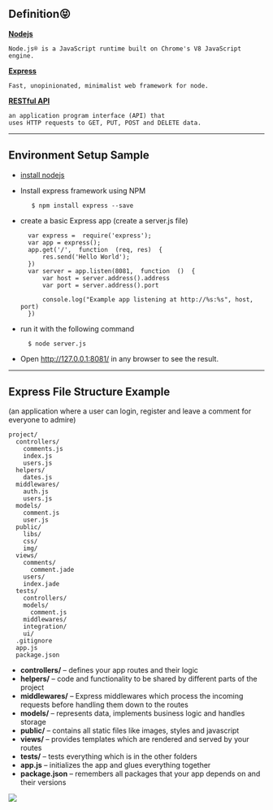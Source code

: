 
## Definition:stuck_out_tongue_closed_eyes:
[**Nodejs**](https://nodejs.org/en/)

	Node.js® is a JavaScript runtime built on Chrome's V8 JavaScript engine.

[**Express**](https://expressjs.com/) 

	Fast, unopinionated, minimalist web framework for node.
	
[**RESTful API**](https://en.wikipedia.org/wiki/Representational_state_transfer) 

	an application program interface (API) that 
	uses HTTP requests to GET, PUT, POST and DELETE data.

----
## Environment Setup Sample
- [install nodejs](https://nodejs.org/en/)
- Install express framework using NPM

		 $ npm install express --save
- create a basic Express app (create a server.js file)

		var express =  require('express');  
		var app = express(); 
		app.get('/',  function  (req, res)  { 
			res.send('Hello World');  
		})  
		var server = app.listen(8081,  function  ()  {  
			var host = server.address().address 
			var port = server.address().port
	   
			console.log("Example app listening at http://%s:%s", host, port)  
		})
- run it with the following command

		$ node server.js 

- Open http://127.0.0.1:8081/ in any browser to see the result.

----
## Express File Structure Example
(an application where a user can login, register and leave a comment for everyone to admire)

	project/
	  controllers/
	    comments.js
	    index.js
	    users.js
	  helpers/
	    dates.js
	  middlewares/
	    auth.js
	    users.js
	  models/
	    comment.js
	    user.js
	  public/
	    libs/
	    css/
	    img/
	  views/
	    comments/
	      comment.jade
	    users/
	    index.jade
	  tests/
	    controllers/
	    models/
	      comment.js
	    middlewares/
	    integration/
	    ui/
	  .gitignore
	  app.js
	  package.json
- **controllers/** – defines your app routes and their logic
- **helpers/** – code and functionality to be shared by different parts of the project
- **middlewares/** – Express middlewares which process the incoming requests before handling them down to the routes
- **models/** – represents data, implements business logic and handles storage
- **public/** – contains all static files like images, styles and javascript
- **views/** – provides templates which are rendered and served by your routes
- **tests/** – tests everything which is in the other folders
- **app.js** – initializes the app and glues everything together
- **package.json** – remembers all packages that your app depends on and their versions

![](https://mdn.mozillademos.org/files/14456/MVC%20Express.png)
